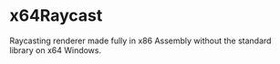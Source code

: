 # x64Raycast
Raycasting renderer made fully in x86 Assembly without the standard library on x64 Windows.
